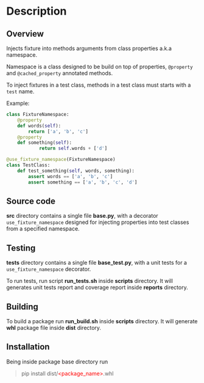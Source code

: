 # Description

<style>
  red {
    color: red;
  }
</style>

## Overview

Injects fixture into methods arguments from class properties a.k.a namespace.

Namespace is a class designed to be build on top of properties, `@property` and `@cached_property` annotated methods.

To inject fixtures in a test class, methods in a test class must starts with a `test` name.

Example:

```python
class FixtureNamespace:
    @property
    def words(self):
        return ['a', 'b', 'c']
    @property
    def something(self):
            return self.words + ['d']

@use_fixture_namespace(FixtureNamespace)
class TestClass:
    def test_something(self, words, something):
        assert words == ['a', 'b', 'c']
        assert something == ['a', 'b', 'c', 'd']
```

## Source code

**src** directory contains a single file **base.py**, with a decorator `use_fixture_namespace` designed for injecting properties into test classes from a specified namespace.

## Testing

**tests** directory contains a single file **base_test.py**, with a unit tests for a `use_fixture_namespace` decorator.

To run tests, run script **run_tests.sh** inside **scripts** directory. It will generates unit tests report and coverage report inside **reports** directory.

## Building

To build a package run **run_build.sh** inside **scripts** directory. It will generate **whl** package file inside **dist** directory.

## Installation

Being inside package base directory run
> pip install dist/<red><package_name></red>.whl
